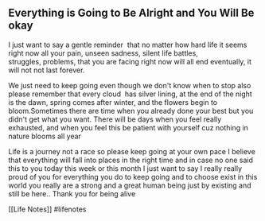 ## Everything is Going to Be Alright and You Will Be okay

I just want to say a gentle reminder  that no matter how hard life it seems right now all your pain, unseen sadness, silent life battles,  
struggles, problems, that you are facing right now will all end eventually, it will not not last forever. 

We just need to keep going even though we don't know when to stop also please remember that every cloud  has silver lining, at the end of the night is the dawn, spring comes after winter, and the flowers begin to bloom.Sometimes there are time when you already done your best but you didn't get what you want. There will be days when you feel really exhausted, and when you feel this be patient with yourself cuz nothing in nature blooms all year

Life is a journey not a race so please keep going at your own pace I believe that everything will fall into places in the right time and in case no one said this to you today this week or this month I just want to say I really really proud of you for everything you do to keep going and to choose exist in this world you really are a strong and a great human being just by existing and still be here.. Thank you for being alive

[[Life Notes]]
#lifenotes 